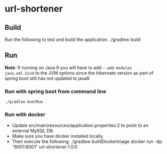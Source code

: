 # url-shortener

## Build
Run the following to test and build the application.
    ./gradlew build
 
## Run
**Note**: If running on Java 9 you will have to add `--add-modules java.xml.bind` to the JVM options since the hibernate version as part of spring boot still has not updated to java9.

### Run with spring boot from command line
    ./gradlew bootRun

### Run with docker
- Update src/main/resources/application.properties:2 to point to an external MySQL DB.
- Make sure you have docker installed locally.
- Then execute the following:
    ./gradlew buildDockerImage
    docker run -dp "8001:8001" url-shortener:1.0.0
